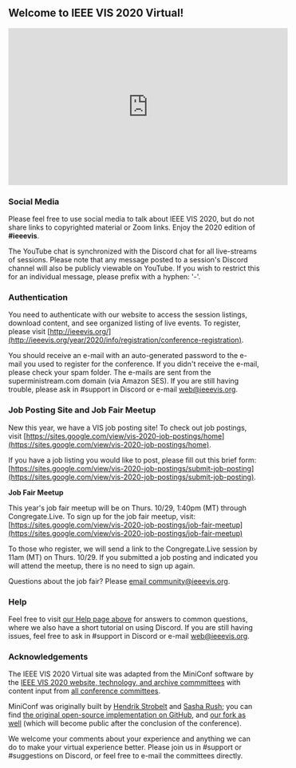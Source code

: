 ## Welcome to IEEE VIS 2020 Virtual!
<div class="embed-responsive embed-responsive-16by9 mb-4">
<iframe class="" width="560" height="315" src="https://www.youtube-nocookie.com/embed/TRVB7399ynY?rel=0" frameborder="0" allow="accelerometer; autoplay; clipboard-write; encrypted-media; gyroscope; picture-in-picture" allowfullscreen></iframe>
</div>

### Social Media

Please feel free to use social media to talk about IEEE VIS 2020, but
do not share links to copyrighted material or Zoom links.
Enjoy the 2020 edition of <strong>#ieeevis</strong>.

The YouTube chat is synchronized with the Discord chat for all live-streams of sessions.  Please note that any message posted to a session's Discord channel will also be publicly viewable on YouTube.  If you wish to restrict this for an individual message, please prefix with a hyphen: '-'.

### Authentication

You need to authenticate with our website to access the session listings, download content, and see organized listing of live events.  To register, please visit [http://ieeevis.org/](http://ieeevis.org/year/2020/info/registration/conference-registration).

You should receive an e-mail with an auto-generated password to the e-mail you used to register for the conference.  If you didn't receive the e-mail, please check your spam folder.  The e-mails are sent from the superministream.com domain (via Amazon SES).  If you are still having trouble, please ask in #support in Discord or e-mail web@ieeevis.org.

### Job Posting Site and Job Fair Meetup

New this year, we have a VIS job posting site! To check out job postings, visit [https://sites.google.com/view/vis-2020-job-postings/home](https://sites.google.com/view/vis-2020-job-postings/home).

If you have a job listing you would like to post, please fill out this brief form: [https://sites.google.com/view/vis-2020-job-postings/submit-job-posting](https://sites.google.com/view/vis-2020-job-postings/submit-job-posting).

**Job Fair Meetup**

This year's job fair meetup will be on Thurs. 10/29, 1:40pm (MT) through Congregate.Live. To sign up for the job fair meetup, visit: [https://sites.google.com/view/vis-2020-job-postings/job-fair-meetup](https://sites.google.com/view/vis-2020-job-postings/job-fair-meetup)

To those who register, we will send a link to the Congregate.Live session by 11am (MT) on Thurs. 10/29. If you submitted a job posting and indicated you will attend the meetup, there is no need to sign up again.

Questions about the job fair? Please [email community@ieeevis.org](mailto:community@ieeevis.org).


### Help

Feel free to visit [our Help page above](/help.html) for answers to common questions, where we also have a short tutorial on using Discord.  If you are still having issues, feel free to ask in #support in Discord or e-mail web@ieeevis.org.


### Acknowledgements

The IEEE VIS 2020 Virtual site was adapted from the MiniConf software by the [IEEE VIS 2020 website, technology, and archive commmittees](http://ieeevis.org/year/2020/info/committees/conference-committee) with content input from [all conference committees](http://ieeevis.org/year/2020/info/committees/conference-committee).

MiniConf was originally built by [Hendrik Strobelt](http://twitter.com/hen_str) and [Sasha Rush](http://twitter.com/srush_nlp); you can find [the original open-source implementation on GitHub](https://github.com/Mini-Conf/Mini-Conf), and [our fork as well](https://github.com/ieee-vgtc/vis-virtual-website) (which will become public after the conclusion of the conference).

We welcome your comments about your experience and anything we can do to make your virtual experience better.  Please join us in #support or #suggestions on Discord, or feel free to e-mail the committees directly.
